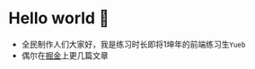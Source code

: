 # Hello world 👋

<!--
**Allen-Bayern/Allen-Bayern** is a ✨ _special_ ✨ repository because its `README.md` (this file) appears on your GitHub profile.

Here are some ideas to get you started:

- 🔭 I’m currently working on ...
- 🌱 I’m currently learning ...
- 👯 I’m looking to collaborate on ...
- 🤔 I’m looking for help with ...
- 💬 Ask me about ...
- 📫 How to reach me: ...
- 😄 Pronouns: ...
- ⚡ Fun fact: ...
-->

- 全民制作人们大家好，我是练习时长即将1坤年的前端练习生`Yueb`
- 偶尔在[掘金](https://juejin.cn/user/483440848286439)上更几篇文章
